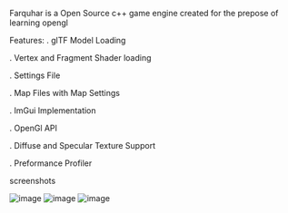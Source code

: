 Farquhar is a Open Source c++ game engine created for the prepose of learning opengl

Features:
. glTF Model Loading

. Vertex and Fragment Shader loading

. Settings File

. Map Files with Map Settings

. ImGui Implementation

. OpenGl API

. Diffuse and Specular Texture Support

. Preformance Profiler 

screenshots

![image](https://github.com/user-attachments/assets/f03cc2ec-a07d-42f7-a737-12f395919730)
![image](https://github.com/user-attachments/assets/092587d9-8e78-4234-9794-c57df82aab04)
![image](https://github.com/user-attachments/assets/3fd431cb-a0b5-4ed2-81b1-d780bdefc3f1)
